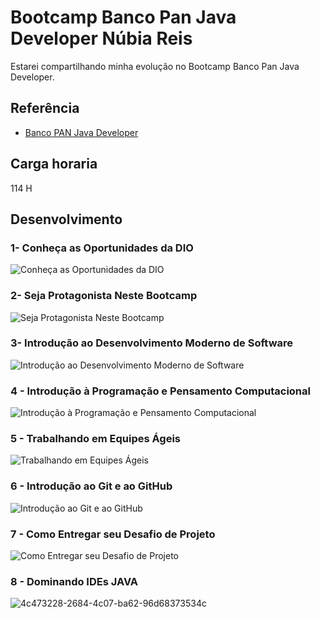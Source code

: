 
#  Bootcamp Banco Pan Java Developer Núbia Reis

Estarei compartilhando minha evolução no  Bootcamp Banco Pan Java Developer.

## Referência

 - [Banco PAN Java Developer](https://www.dio.me/bootcamp/banco-pan-java-developer)



## Carga horaria
114 H


## Desenvolvimento

### 1- Conheça as Oportunidades da DIO

![Conheça as Oportunidades da DIO](https://user-images.githubusercontent.com/112019351/222118575-af2c69be-ce58-4a82-8069-5fec76e5d283.jpg)



### 2- Seja Protagonista Neste Bootcamp
![Seja Protagonista Neste Bootcamp](https://user-images.githubusercontent.com/112019351/222115713-2dd13310-de29-4899-9305-28394654eb71.jpeg)


### 3- Introdução ao Desenvolvimento Moderno de Software
![Introdução ao Desenvolvimento Moderno de Software](https://user-images.githubusercontent.com/112019351/222118917-afd3fa9a-de0c-44a7-9844-7ad025d96ddf.jpg)

### 4 - Introdução à Programação e Pensamento Computacional
![Introdução à Programação e Pensamento Computacional](https://user-images.githubusercontent.com/112019351/222119087-0a72bc1a-01e0-42c3-a3a6-b87f4a4bf27e.jpg)


### 5 - Trabalhando em Equipes Ágeis
![Trabalhando em Equipes Ágeis](https://user-images.githubusercontent.com/112019351/222115725-ba1d829c-92f2-4a75-a9bd-4cc0ca0427e8.jpeg)

### 6 - Introdução ao Git e ao GitHub
![Introdução ao Git e ao GitHub](https://user-images.githubusercontent.com/112019351/222115718-72efafa6-30ae-4e19-ba2c-3f8add7503fa.jpeg)

### 7 - Como Entregar seu Desafio de Projeto
![Como Entregar seu Desafio de Projeto](https://user-images.githubusercontent.com/112019351/222115721-f7a3e591-8939-4f69-b141-046e814f1cd9.jpeg)

### 8 - Dominando IDEs JAVA
![4c473228-2684-4c07-ba62-96d68373534c](https://user-images.githubusercontent.com/112019351/224407794-387cdcfb-4d3e-4627-853c-057c92f087f9.jpg)



